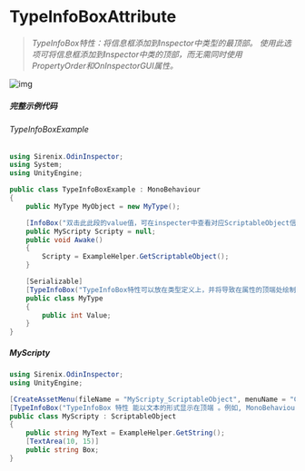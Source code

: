 # TypeInfoBoxAttribute

> *TypeInfoBox特性：将信息框添加到Inspector中类型的最顶部。*
> *使用此选项可将信息框添加到Inspector中类的顶部，而无需同时使用PropertyOrder和OnInspectorGUI属性。*

![img](https://aihailan.com/wp-content/uploads/2020/11/post-706-5fb7dd4a22504.gif)

##### 完整示例代码

###### TypeInfoBoxExample

```cs
using Sirenix.OdinInspector;
using System;
using UnityEngine;

public class TypeInfoBoxExample : MonoBehaviour
{
    public MyType MyObject = new MyType();

    [InfoBox("双击此此段的value值，可在inspecter中查看对应ScriptableObject信息")]
    public MyScripty Scripty = null;
    public void Awake()
    {
        Scripty = ExampleHelper.GetScriptableObject();
    }

    [Serializable]
    [TypeInfoBox("TypeInfoBox特性可以放在类型定义上，并将导致在属性的顶端处绘制一个InfoBox。")]
    public class MyType
    {
        public int Value;
    }
}
```

##### MyScripty

```cs
using Sirenix.OdinInspector;
using UnityEngine;

[CreateAssetMenu(fileName = "MyScripty_ScriptableObject", menuName = "CreatScriptableObject/MyScripty", order = 100)]
[TypeInfoBox("TypeInfoBox 特性 能以文本的形式显示在顶端 。例如, MonoBehaviours or ScriptableObjects.")]
public class MyScripty : ScriptableObject
{
    public string MyText = ExampleHelper.GetString();
    [TextArea(10, 15)]
    public string Box;
}
```